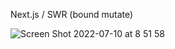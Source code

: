 Next.js / SWR (bound mutate)

![Screen Shot 2022-07-10 at 8 51 58](https://user-images.githubusercontent.com/35278730/178126193-82d48bd4-e0bd-4775-a0f7-76711a5e21a6.png)
